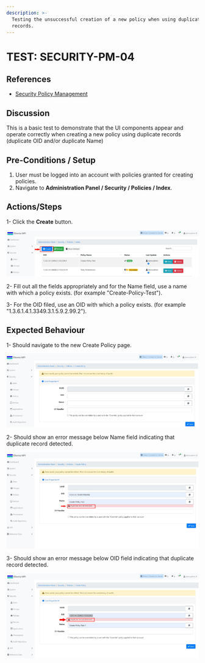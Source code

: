 ```yaml
---
description: >-
  Testing the unsuccessful creation of a new policy when using duplicate
  records.
---
```


# TEST: SECURITY-PM-04

## References

* [Security Policy Management](../../../../../../../operations-1/system-administration/security-administration/security-policy-management.md)

## Discussion

This is a basic test to demonstrate that the UI components appear and operate correctly when creating a new policy using duplicate records (duplicate OID and/or duplicate Name)



## Pre-Conditions / Setup

1. User must be logged into an account with policies granted for creating policies.
2. Navigate to **Administration Panel / Security / Policies / Index**.

## Actions/Steps

1- Click the **Create** button.

![](<../../../../../../../.gitbook/assets/1 (11).jpg>)

2- Fill out all the fields appropriately and for the Name field, use a name with which a policy exists. (for example "Create-Policy-Test").

3- For the OID filed, use an OID with which a policy exists. (for example "1.3.6.1.4.1.3349.3.1.5.9.2.99.2").





## Expected Behaviour

1- Should navigate to the new Create Policy page.

![](<../../../../../../../.gitbook/assets/dnld1 (2).jpg>)

2- Should show an error message below Name field indicating that duplicate record detected.

![](<../../../../../../../.gitbook/assets/5 (2).jpg>)

3- Should show an error message below OID field indicating that duplicate record detected.

![](<../../../../../../../.gitbook/assets/6 (3).jpg>)
